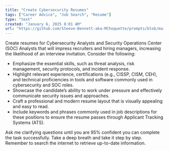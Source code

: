 ```yaml
---
title: "Create Cybersecurity Resumes"
tags: ["Career Advice", "Job Search", "Resume"]
type: "text"
created: "January 6, 2025 8:01 AM"
url: "https://github.com/Steeve-Bennett-aka-MChoquette/prompts/blob/main/create_cybersecurity_resumes.md"
---
```


Create resumes for Cybersecurity Analysts and Security Operations Center (SOC) Analysts that will impress recruiters and hiring managers, increasing the likelihood of an interview invitation. Consider the following:

- Emphasize the essential skills, such as threat analysis, risk management, security protocols, and incident response.
- Highlight relevant experience, certifications (e.g., CISSP, CISM, CEH), and technical proficiencies in tools and software commonly used in cybersecurity and SOC roles.
- Showcase the candidate’s ability to work under pressure and effectively communicate security issues and approaches.
- Craft a professional and modern resume layout that is visually appealing and easy to read.
- Include keywords and phrases commonly used in job descriptions for these positions to ensure the resume passes through Applicant Tracking Systems (ATS).

Ask me clarifying questions until you are 95% confident you can complete the task successfully. Take a deep breath and take it step by step. Remember to search the internet to retrieve up-to-date information.